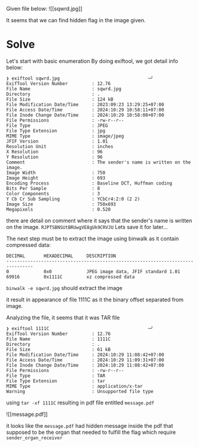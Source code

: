 Given file below:
![[sqwrd.jpg]]

It seems that we can find hidden flag in the image given.

# Solve
Let's start with basic enumeration
By doing exiftool, we got detail info below:
```
❯ exiftool sqwrd.jpg                                 ─╯
ExifTool Version Number         : 12.76
File Name                       : sqwrd.jpg
Directory                       : .
File Size                       : 124 kB
File Modification Date/Time     : 2023:09:23 13:29:25+07:00
File Access Date/Time           : 2024:10:29 10:58:11+07:00
File Inode Change Date/Time     : 2024:10:29 10:58:08+07:00
File Permissions                : -rw-r--r--
File Type                       : JPEG
File Type Extension             : jpg
MIME Type                       : image/jpeg
JFIF Version                    : 1.01
Resolution Unit                 : inches
X Resolution                    : 96
Y Resolution                    : 96
Comment                         : The sender's name is written on the image.
Image Width                     : 750
Image Height                    : 693
Encoding Process                : Baseline DCT, Huffman coding
Bits Per Sample                 : 8
Color Components                : 3
Y Cb Cr Sub Sampling            : YCbCr4:2:0 (2 2)
Image Size                      : 750x693
Megapixels                      : 0.520
```

there are detail on comment where it says that the sender's name is written on the image.
`RJPTSBNSUtBRUwgVE8gUk9CRVJU`
Lets save it for later...

The next step must be to extract the image using binwalk as it contain compressed data:
```
DECIMAL       HEXADECIMAL     DESCRIPTION
--------------------------------------------------------------------------------
0             0x0             JPEG image data, JFIF standard 1.01
69916         0x1111C         xz compressed data
```

`binwalk -e sqwrd.jpg` should extract the image

it result in appearance of file 1111C as it the binary offset separated from image.

Analyzing the file, it seems that it was TAR file
```
❯ exiftool 1111C                                     ─╯
ExifTool Version Number         : 12.76
File Name                       : 1111C
Directory                       : .
File Size                       : 61 kB
File Modification Date/Time     : 2024:10:29 11:08:42+07:00
File Access Date/Time           : 2024:10:29 11:09:31+07:00
File Inode Change Date/Time     : 2024:10:29 11:08:42+07:00
File Permissions                : -rw-r--r--
File Type                       : TAR
File Type Extension             : tar
MIME Type                       : application/x-tar
Warning                         : Unsupported file type
```

using `tar -xf 1111C` resulting in pdf file entitled `message.pdf`

![[message.pdf]]

it looks like the `message.pdf` had hidden message inside the pdf that supposed to be the organ that needed to fulfill the flag which require `sender_organ_receiver`



